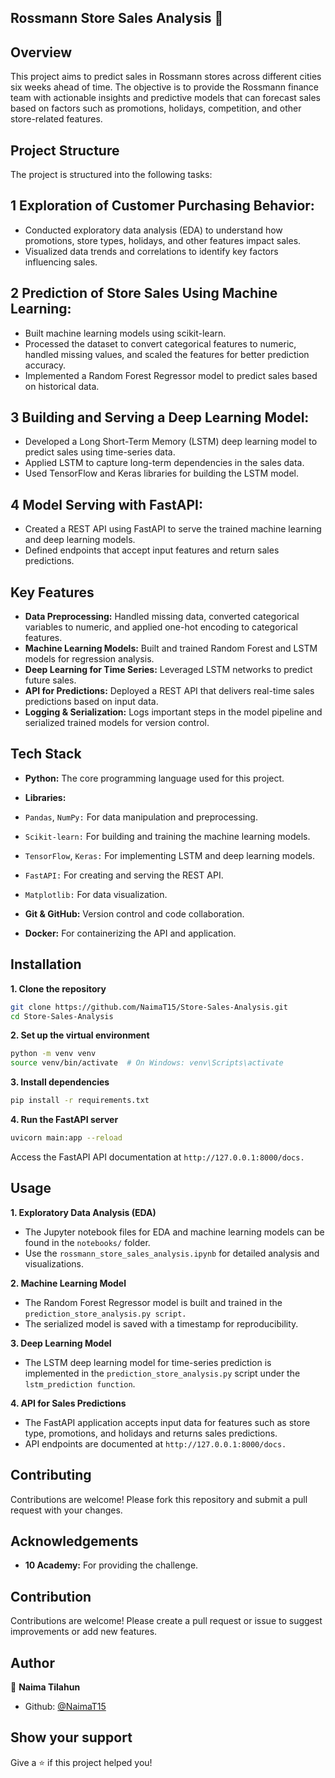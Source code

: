 ## Rossmann Store Sales Analysis 👋
## Overview
This project aims to predict sales in Rossmann stores across different cities six weeks ahead of time. The objective is to provide the Rossmann finance team with actionable insights and predictive models that can forecast sales based on factors such as promotions, holidays, competition, and other store-related features.

## Project Structure
The project is structured into the following tasks:

 ## 1 Exploration of Customer Purchasing Behavior:

- Conducted exploratory data analysis (EDA) to understand how promotions, store types, holidays, and other features impact sales.
- Visualized data trends and correlations to identify key factors influencing sales.

## 2 Prediction of Store Sales Using Machine Learning:

- Built machine learning models using scikit-learn.
- Processed the dataset to convert categorical features to numeric, handled missing values, and scaled the features for better prediction accuracy.
- Implemented a Random Forest Regressor model to predict sales based on historical data.

## 3 Building and Serving a Deep Learning Model:

- Developed a Long Short-Term Memory (LSTM) deep learning model to predict sales using time-series data.
- Applied LSTM to capture long-term dependencies in the sales data.
- Used TensorFlow and Keras libraries for building the LSTM model.
## 4 Model Serving with FastAPI:

- Created a REST API using FastAPI to serve the trained machine learning and deep learning models.
- Defined endpoints that accept input features and return sales predictions.

## Key Features

- **Data Preprocessing:** Handled missing data, converted categorical variables to numeric, and applied one-hot encoding to categorical features.
- **Machine Learning Models:** Built and trained Random Forest and LSTM models for regression analysis.
- **Deep Learning for Time Series:** Leveraged LSTM networks to predict future sales.
- **API for Predictions:** Deployed a REST API that delivers real-time sales predictions based on input data.
- **Logging & Serialization:** Logs important steps in the model pipeline and serialized trained models for version control.

## Tech Stack

- **Python:** The core programming language used for this project.
  
- **Libraries:**
- `Pandas`, `NumPy:` For data manipulation and preprocessing.
- `Scikit-learn:` For building and training the machine learning models.
- `TensorFlow`, `Keras:` For implementing LSTM and deep learning models.
- `FastAPI:` For creating and serving the REST API.
- `Matplotlib:` For data visualization.
- **Git & GitHub:** Version control and code collaboration.
- **Docker:** For containerizing the API and application.
## Installation
**1. Clone the repository**
```bash
git clone https://github.com/NaimaT15/Store-Sales-Analysis.git
cd Store-Sales-Analysis
```
**2. Set up the virtual environment**
```bash
python -m venv venv
source venv/bin/activate  # On Windows: venv\Scripts\activate
```
**3. Install dependencies**
```bash
pip install -r requirements.txt
```
**4. Run the FastAPI server**
```bash
uvicorn main:app --reload
```
Access the FastAPI API documentation at `http://127.0.0.1:8000/docs.`

## Usage
**1. Exploratory Data Analysis (EDA)**

- The Jupyter notebook files for EDA and machine learning models can be found in the `notebooks/` folder.
- Use the `rossmann_store_sales_analysis.ipynb` for detailed analysis and visualizations.
  
**2. Machine Learning Model**

- The Random Forest Regressor model is built and trained in the `prediction_store_analysis.py script.`
- The serialized model is saved with a timestamp for reproducibility.
  
**3. Deep Learning Model**

- The LSTM deep learning model for time-series prediction is implemented in the `prediction_store_analysis.py` script under the `lstm_prediction function`.
  
**4. API for Sales Predictions**
  
- The FastAPI application accepts input data for features such as store type, promotions, and holidays and returns sales predictions.
- API endpoints are documented at `http://127.0.0.1:8000/docs.`
  
## Contributing

Contributions are welcome! Please fork this repository and submit a pull request with your changes.

## Acknowledgements
- **10 Academy:** For providing the challenge.

## Contribution
Contributions are welcome! Please create a pull request or issue to suggest improvements or add new features.


## Author

👤 **Naima Tilahun**

* Github: [@NaimaT15](https://github.com/NaimaT15)

## Show your support

Give a ⭐️ if this project helped you!

